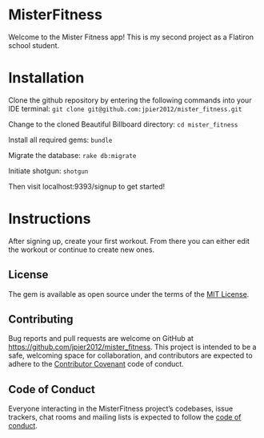 # MisterFitness

Welcome to the Mister Fitness app! This is my second project as a Flatiron school student.

# Installation

Clone the github repository by entering the following commands into your IDE terminal:
```git clone git@github.com:jpier2012/mister_fitness.git```

Change to the cloned Beautiful Billboard directory:
```cd mister_fitness```

Install all required gems:
```bundle```

Migrate the database:
```rake db:migrate```

Initiate shotgun:
```shotgun```

Then visit localhost:9393/signup to get started!

# Instructions

After signing up, create your first workout. From there you can either edit the workout or continue to create new ones.

## License

The gem is available as open source under the terms of the [MIT License](https://opensource.org/licenses/MIT).


## Contributing

Bug reports and pull requests are welcome on GitHub at https://github.com/jpier2012/mister_fitness. This project is intended to be a safe, welcoming space for collaboration, and contributors are expected to adhere to the [Contributor Covenant](http://contributor-covenant.org) code of conduct.

## Code of Conduct

Everyone interacting in the MisterFitness project’s codebases, issue trackers, chat rooms and mailing lists is expected to follow the [code of conduct](https://github.com/'jpier2012'/mister_fitness/blob/master/CODE_OF_CONDUCT.md).